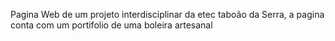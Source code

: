 Pagina Web de um projeto interdisciplinar da etec taboão da Serra, a pagina conta com um portifolio de uma boleira artesanal
